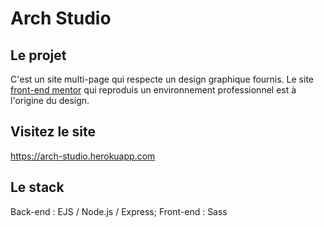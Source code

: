 # Arch Studio

## Le projet

C'est un site multi-page qui respecte un design graphique fournis. Le site [front-end mentor](https://www.frontendmentor.io/) qui reproduis un environnement professionnel est à l'origine du design.

## Visitez le site

https://arch-studio.herokuapp.com

## Le stack

Back-end : EJS / Node.js / Express;
Front-end : Sass